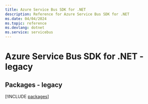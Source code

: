 ```yaml
---
title: Azure Service Bus SDK for .NET
description: Reference for Azure Service Bus SDK for .NET
ms.date: 04/04/2024
ms.topic: reference
ms.devlang: dotnet
ms.service: servicebus
---
```

# Azure Service Bus SDK for .NET - legacy
## Packages - legacy
[!INCLUDE [packages](service-bus-index.md)]